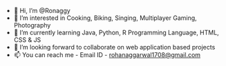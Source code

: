 - 👋 Hi, I’m @Ronaggy
- 👀 I’m interested in Cooking, Biking, Singing, Multiplayer Gaming, Photography
- 🌱 I’m currently learning Java, Python, R Programming Language, HTML, CSS & JS
- 💞️ I’m looking forward to collaborate on web application based projects
- 📫 You can reach me - Email ID - rohanaggarwal1708@gmail.com

<!---
Ronaggy/Ronaggy is a ✨ special ✨ repository because its `README.md` (this file) appears on your GitHub profile.
You can click the Preview link to take a look at your changes.
--->
